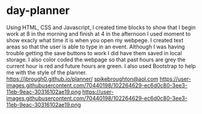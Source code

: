 # day-planner
Using HTML, CSS and Javascript, I created time blocks to show that I begin work at 8 in the morning and finish at 4 in the afternoon I used moment to show exacly what time it is when you open my webpege.  I created text areas so that the user is able to type in an event.  Although I was having trouble getting the save buttons to work I did have them saved in local storage.  I also color coded the webpage so that past hours are grey the current hour is red and future hours are green.  I also used Bootstrap to help me with the style of the planner.  
https://jbrough0.github.io/planner/
spikebroughton@aol.com
https://user-images.githubusercontent.com/70440198/102264629-ec6d0c80-3ee3-11eb-9eac-30316102ae19.png
https://user-images.githubusercontent.com/70440198/102264629-ec6d0c80-3ee3-11eb-9eac-30316102ae19.png
